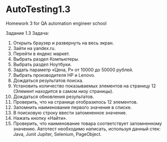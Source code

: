 # AutoTesting1.3
Homework 3 for QA automation engineer school

Задание 1.3
Задача:
1. Открыть браузер и развернуть на весь экран.
2. Зайти на yandex.ru.
3. Перейти в яндекс маркет.
4. Выбрать раздел Компьютеры.
5. Выбрать раздел Ноутбуки.
6. Задать параметр «Цена, Р» от  10000 до 50000 рублей.
7. Выбрать производителя HP и Lenovo.
8. Дождаться результатов поиска.
9. Установить количество показываемых элементов на страницу 12 (Элемент находится в самом низу страницы).
10. Дождаться обновления результатов.
11. Проверить, что на странице отобразилось 12 элементов.
12. Запомнить наименование первого значения в списке.
13. В поисковую строку ввести запомненное значение.
14. Нажать кнопку «Найти».
15. Проверить, что наименование товара соответствует запомненному значению. 
Автотест необходимо написать, используя данный стек:
Java, Junit Jupiter, Selenium, PageObject.
